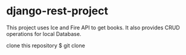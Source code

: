 # django-rest-project
This project uses Ice and Fire API to get books. It also provides CRUD operations for local Database.

clone this repository
  $ git clone 

    
